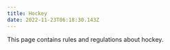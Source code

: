 ```yaml
---
title: Hockey
date: 2022-11-23T06:18:30.143Z
---
```

This page contains rules and regulations about hockey.